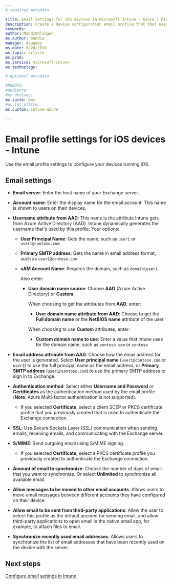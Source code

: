 ```yaml
---
# required metadata

title: Email settings for iOS devices in Microsoft Intune - Azure | Microsoft Docs
description: Create a device configuration email profile that that uses Exchange servers, and retrieves attributes from Azure Active Directory. You can also enable SSL, authenticate users with certificates or username/password, and synchronize email on iOS devices using Microsoft Intune.
keywords:
author: MandiOhlinger
ms.author: mandia
manager: dougeby
ms.date: 6/20/2018
ms.topic: article
ms.prod:
ms.service: microsoft-intune
ms.technology:

# optional metadata

#ROBOTS:
#audience:
#ms.devlang:
ms.suite: ems
#ms.tgt_pltfrm:
ms.custom: intune-azure

---
```


# Email profile settings for iOS devices - Intune

Use the email profile settings to configure your devices running iOS.

## Email settings

- **Email server**: Enter the host name of your Exchange server.
- **Account name**: Enter the display name for the email account. This name is shown to users on their devices.
- **Username attribute from AAD**: This name is the attribute Intune gets from Azure Active Directory (AAD). Intune dynamically generates the username that's used by this profile. Your options:
  - **User Principal Name**: Gets the name, such as `user1` or `user1@contoso.com`
  - **Primary SMTP address**: Gets the name in email address format, such as `user1@contoso.com`
  - **sAM Account Name**: Requires the domain, such as `domain\user1`.

    Also enter:  
    - **User domain name source**: Choose **AAD** (Azure Active Directory) or **Custom**.

      When choosing to get the attributes from **AAD**, enter:
      - **User domain name attribute from AAD**: Choose to get the **Full domain name** or the **NetBIOS name** attribute of the user

      When choosing to use **Custom** attributes, enter:
      - **Custom domain name to use**: Enter a value that Intune uses for the domain name, such as `contoso.com` or `contoso`

- **Email address attribute from AAD**: Choose how the email address for the user is generated. Select **User principal name** (`user1@contoso.com` or `user1`) to use the full principal name as the email address, or **Primary SMTP address** (`user1@contoso.com`) to use the primary SMTP address to sign in to Exchange.
- **Authentication method**: Select either **Username and Password** or **Certificates** as the authentication method used by the email profile (**Note**: Azure Multi-factor authentication is not supported).
  - If you selected **Certificate**, select a client SCEP or PKCS certificate profile that you previously created that is used to authenticate the Exchange connection.
- **SSL**: Use Secure Sockets Layer (SSL) communication when sending emails, receiving emails, and communicating with the Exchange server.
- **S/MIME**: Send outgoing email using S/MIME signing.
  - If you selected **Certificate**, select a PKCS certificate profile you previously created to authenticate the Exchange connection.
- **Amount of email to synchronize**: Choose the number of days of email that you want to synchronize. Or select **Unlimited** to synchronize all available email.
- **Allow messages to be moved to other email accounts**: Allows users to move email messages between different accounts they have configured on their device.
- **Allow email to be sent from third-party applications**: Allow the user to select this profile as the default account for sending email, and allow third-party applications to open email in the native email app, for example, to attach files to email.
- **Synchronize recently used email addresses**: Allows users to synchronize the list of email addresses that have been recently used on the device with the server.

## Next steps
[Configure email settings in Intune](email-settings-configure.md)